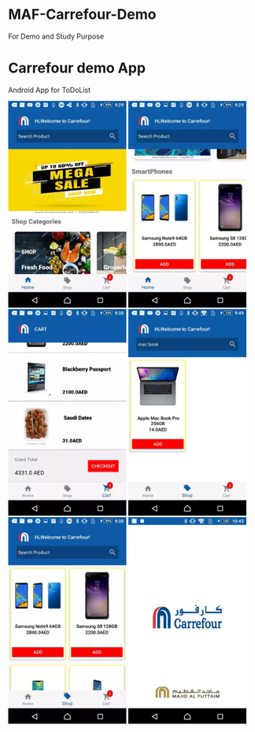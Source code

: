 # MAF-Carrefour-Demo
For Demo and Study Purpose


# Carrefour demo App
Android App for ToDoList

<img src="https://github.com/raheez/MAF-Carrefour-Demo/blob/master/ScreenShots/home_screen_1.jpeg" width="240" height="420"> <img src="https://github.com/raheez/MAF-Carrefour-Demo/blob/master/ScreenShots/home_screen_2.jpeg" width="240" height="420"> <img src="https://github.com/raheez/MAF-Carrefour-Demo/blob/master/ScreenShots/cart_Screen.jpeg" width="240" height="420"> <img src="https://github.com/raheez/MAF-Carrefour-Demo/blob/master/ScreenShots/search_shop_Screen.jpeg" width="240" height="420">
<img src="https://github.com/raheez/MAF-Carrefour-Demo/blob/master/ScreenShots/shop_screen_2.jpeg" width="240" height="420"> <img src="https://github.com/raheez/MAF-Carrefour-Demo/blob/master/ScreenShots/splash_Screen.jpg" width="240" height="420">

